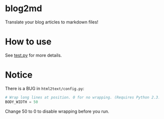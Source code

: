 # blog2md
Translate your blog articles to markdown files!

# How to use
See [test.py](https://github.com/EndlessCheng/blog2md/blob/master/test.py) for more details.

# Notice
There is a BUG in `html2text/config.py`:

```python
# Wrap long lines at position. 0 for no wrapping. (Requires Python 2.3.)
BODY_WIDTH = 50
```

Change 50 to 0 to disable wrapping before you run.

